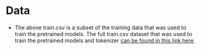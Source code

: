 # Data
* The above train.csv is a subset of the training data that was used to train the pretrained models. The full train.csv dataset that was used to train the pretrained models and tokenizer [can be found in this link here]().
